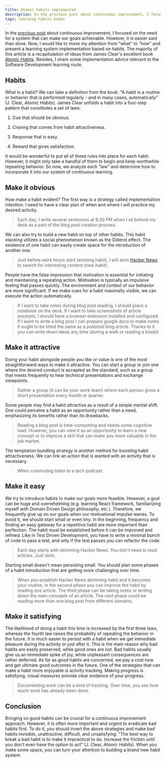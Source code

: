```yaml
---
title: Atomic habits implemented
description: In the previous post about continuous improvement, I focused on the need for a system that can make our goals achievable. However, it is easier said than done. Now, I would like to move my attention from "what" to "how" and present a learning system implementation based on habits.
tags: learning habits books
---
```


In the [previous post](https://jorzel.github.io/continuous-learning-framework/) about continuous improvement, I focused on the need for a system that can make our goals achievable. However, it is easier said than done. Now, I would like to move my attention from "what" to "how" and present a learning system implementation based on habits. The majority of this article is a recapitulation of ideas from James Clear's excellent book [*Atomic Habits*](https://www.amazon.com/Atomic-Habits-Proven-Build-Break/dp/0735211299). Besides, I share some implementation advice relevant to the Software Development learning route.

## Habits

What is a habit? We can take a definition from the book: "A habit is a routine or behavior that is performed regularly - and in many cases, automatically" (J. Clear, *Atomic Habits*). James Clear unfolds a habit into a four-step pattern that constitutes a set of laws:

1.  Cue that should be obvious.
    
2.  Craving that comes from habit attractiveness.
    
3.  Response that is easy.
    
4.  Reward that gives satisfaction.
    

It would be wonderful to put all of these rules into place for each habit. However, it might only take a handful of them to begin and keep worthwhile repeating behavior. So now, we analyze each "law" and determine how to incorporate it into our system of continuous learning.

## Make it obvious

How make a habit evident? The first way is a strategy called implementation intention. I need to have a clear plan of when and where I will practice my desired activity.

> Each day, I write several sentences at 9.30 PM when I sit behind my desk as a part of the blog post creation process.

We can also try to build a new habit on top of other habits. This habit stacking utilizes a social phenomenon known as the Diderot effect. The existence of one habit can easily create space for the introduction of another one.

> Just before work hours start (existing habit), I will skim [Hacker News](https://news.ycombinator.com/) to search for interesting content (new habit).

People have the false impression that motivation is essential for initiating and maintaining a repeating action. Motivation is typically an impulsive feeling that passes quickly. The environment and context of our behavior are more significant. If we make cues for a habit maximally visible, we can execute the action automatically.

> If I want to take notes during blog post reading, I should place a notebook on the desk. If I want to take screenshots of article excerpts, I should have a browser extension installed and configured. If I want to write a blog post I can prepare google docs to make notes. It ought to be titled the same as a potential blog article. Thanks to it you can write down ideas any time (during a walk or reading a book)l.

## Make it attractive

Doing your habit alongside people you like or value is one of the most straightforward ways to make it attractive. You can start a group or join one where the desired conduct is accepted as the standard, such as a group that meets frequently to hear technical presentations and exchange viewpoints.

> Gather a group (it can be your work team) where each person gives a short presentation every month or quarter.

Some people may find a habit attractive as a result of a simple mental shift. One could perceive a habit as an opportunity rather than a need, emphasizing its benefits rather than its drawbacks.

> Reading a blog post is time-consuming and needs some cognitive load. However, you can view it as an opportunity to learn a new concept or to improve a skill that can make you more valuable in the job market.

The temptation bundling strategy is another method for boosting habit attractiveness. We can link an action that is wanted with an activity that is necessary.

> When commuting listen to a tech podcast.

## Make it easy

We try to introduce habits to make our goals more feasible. However, a goal can be huge and overwhelming (e.g. learning React framework, familiarizing myself with Domain Driven Design philosophy, etc.). Therefore, we frequently give up on our goals when our motivational impulse wanes. To avoid it, we should start small or even tiny. In the beginning, frequency and finding an easy gateway for a repetitive habit are more important than perfection. The habit must be established before it can be improved and refined. Like in Test Driven Development, you have to write a minimal bunch of code to pass a test, and only if the test passes you can refactor the code.

> Each day starts with skimming Hacker News. You don't need to read articles. Just skim.

Starting small doesn't mean persisting small. You should plan some phases of a habit introduction that are getting more challenging over time.

> When you establish Hacker News skimming habit and it becomes your routine, in the second phase you can improve the habit by reading one article. The third phase can be taking notes or writing down the main concepts of an article. The next phase could be reading more than one blog post from different domains.

## Make it satisfying

The likelihood of doing a habit this time is increased by the first three laws, whereas the fourth law raises the probability of repeating the behavior in the future. It is much easier to persist with a habit when we get immediate pleasure during the activity or just after it. This is the main reason why bad habits are easily preserved, while good ones are not. Bad habits usually give us an immediate spike of joy, while unpleasant consequences are rather deferred. As far as good habits are concerned, we pay a cost now and get ultimate good outcomes in the future. One of the strategies that can make a habit more enjoyable is activity tracking. Making progress is satisfying, visual measures provide clear evidence of your progress.

> Documenting work can be a kind of tracking. Over time, you see how much work has already been done.

## Conclusion

Bringing on good habits can be crucial for a continuous improvement approach. However, it is often more important and urgent to eradicate bad habits first. To do it, you should invert the above strategies and make bad habits invisible, unattractive, difficult, and unsatisfying: "The best way to break a bad habit is to make it impractical to do. Increase the friction until you don't even have the option to act" (J. Clear, *Atomic Habits*). When you make some space, you can turn your attention to building a brand new habit system.